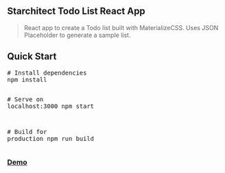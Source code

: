 <article class="markdown-body entry-content" itemprop="text">
<h1>Starchitect Todo List React App</h1>
<blockquote>
<p>React app to create a Todo list built with MaterializeCSS. Uses JSON Placeholder to generate a sample list.</p>
</blockquote>
  
<h2>Quick Start</h2>
<div class="highlight highlight-source-shell"><pre><span class="pl-c"><span class="pl-c">#</span> Install dependencies</span>
npm install

<span class="pl-c"><span class="pl-c">#</span> Serve on localhost:3000</span>
npm start

<span class="pl-c"><span class="pl-c">#</span> Build for production</span>
npm run build</pre></div>
<h3><a href="https://starchtect-todo-list.netlify.app/">Demo</a></h3>
</article>
